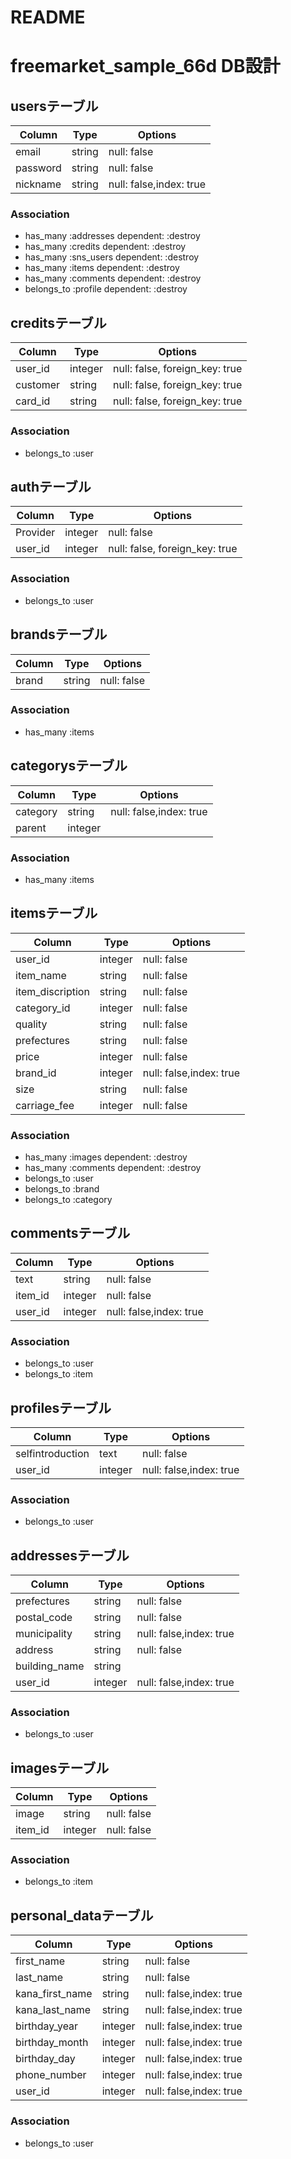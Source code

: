 # README

# freemarket_sample_66d DB設計
## usersテーブル
|Column|Type|Options|
|------|----|-------|
|email|string|null: false|
|password|string|null: false|
|nickname|string|null: false,index: true|
### Association
- has_many :addresses dependent: :destroy
- has_many :credits dependent: :destroy
- has_many :sns_users dependent: :destroy
- has_many :items dependent: :destroy
- has_many :comments dependent: :destroy
- belongs_to :profile dependent: :destroy

## creditsテーブル
|Column|Type|Options|
|------|----|-------|
|user_id|integer|null: false, foreign_key: true|
|customer|string|null: false, foreign_key: true|
|card_id|string|null: false, foreign_key: true|
### Association
- belongs_to :user

## authテーブル
|Column|Type|Options|
|------|----|-------|
|Provider|integer|null: false|
|user_id|integer|null: false, foreign_key: true|
### Association
- belongs_to :user

## brandsテーブル
|Column|Type|Options|
|------|----|-------|
|brand|string|null: false|
### Association
- has_many :items

## categorysテーブル
|Column|Type|Options|
|------|----|-------|
|category|string|null: false,index: true|
|parent|integer||
### Association
- has_many :items

## itemsテーブル
|Column|Type|Options|
|------|----|-------|
|user_id|integer|null: false|
|item_name|string|null: false|
|item_discription|string|null: false|
|category_id|integer|null: false|
|quality|string|null: false|
|prefectures|string|null: false|
|price|integer|null: false|
|brand_id|integer|null: false,index: true|
|size|string|null: false|
|carriage_fee|integer|null: false|
### Association
- has_many :images dependent: :destroy
- has_many :comments dependent: :destroy
- belongs_to :user
- belongs_to :brand
- belongs_to :category

## commentsテーブル
|Column|Type|Options|
|------|----|-------|
|text|string|null: false|
|item_id|integer|null: false|
|user_id|integer|null: false,index: true|
### Association
- belongs_to :user
- belongs_to :item

## profilesテーブル
|Column|Type|Options|
|------|----|-------|
|selfintroduction|text|null: false|
|user_id|integer|null: false,index: true|
### Association
- belongs_to :user

## addressesテーブル
|Column|Type|Options|
|------|----|-------|
|prefectures|string|null: false|
|postal_code|string|null: false|
|municipality|string|null: false,index: true|
|address|string|null: false|
|building_name|string||
|user_id|integer|null: false,index: true|
### Association
- belongs_to :user

## imagesテーブル
|Column|Type|Options|
|------|----|-------|
|image|string|null: false|
|item_id|integer|null: false|
### Association
- belongs_to :item

## personal_dataテーブル
|Column|Type|Options|
|------|----|-------|
|first_name|string|null: false|
|last_name|string|null: false|
|kana_first_name|string|null: false,index: true|
|kana_last_name|string|null: false,index: true|
|birthday_year|integer|null: false,index: true|
|birthday_month|integer|null: false,index: true|
|birthday_day|integer|null: false,index: true|
|phone_number|integer|null: false,index: true|
|user_id|integer|null: false,index: true|
### Association
- belongs_to :user

